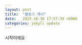```yaml
---
layout: post
title:  "블로그 개시"
date:   2023-10-30 17:57:39 +0900
categories: jekyll update
---
```


시작이에요

